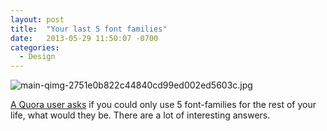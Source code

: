 ```yaml
---
layout: post
title:  "Your last 5 font families"
date:   2013-05-29 11:50:07 -0700
categories:
  - Design
---
```


  ![main-qimg-2751e0b822c44840cd99ed002ed5603c.jpg](/attachments/8593c6bc1281935184e5957af67a35ba/image.png) 

  [A Quora user asks](http://www.quora.com/Graphic-Design/If-you-could-only-use-5-font-families-what-would-they-be?share=1)  if you could only use 5 font-families for the rest of your life, what would they be. There are a lot of interesting answers. 

 
